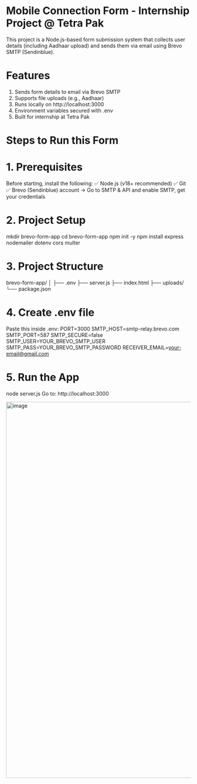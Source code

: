 # Mobile Connection Form - Internship Project @ Tetra Pak
This project is a Node.js-based form submission system that collects user details (including Aadhaar upload) and sends them via email using Brevo SMTP (Sendinblue).

# Features
1. Sends form details to email via Brevo SMTP
2. Supports file uploads (e.g., Aadhaar)
3. Runs locally on http://localhost:3000
4. Environment variables secured with .env
5. Built for internship at Tetra Pak

# Steps to Run this Form
# 1. Prerequisites
Before starting, install the following:
✅ Node.js (v18+ recommended)
✅ Git
✅ Brevo (Sendinblue) account → Go to SMTP & API and enable SMTP, get your credentials

# 2. Project Setup
mkdir brevo-form-app
cd brevo-form-app
npm init -y
npm install express nodemailer dotenv cors multer

# 3. Project Structure
brevo-form-app/
│
├── .env
├── server.js
├── index.html
├── uploads/
└── package.json


# 4. Create .env file
Paste this inside .env:
PORT=3000
SMTP_HOST=smtp-relay.brevo.com
SMTP_PORT=587
SMTP_SECURE=false
SMTP_USER=YOUR_BREVO_SMTP_USER
SMTP_PASS=YOUR_BREVO_SMTP_PASSWORD
RECEIVER_EMAIL=your-email@gmail.com

# 5. Run the App
node server.js
Go to: http://localhost:3000

<img width="1920" height="1027" alt="image" src="https://github.com/user-attachments/assets/be2f1758-9df9-4697-aa1a-0879855e00b4" />
